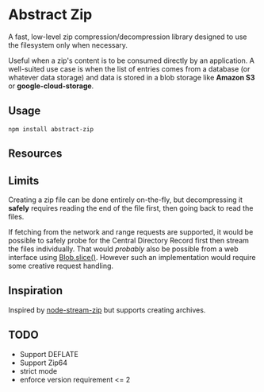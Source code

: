 # Abstract Zip

A fast, low-level zip compression/decompression library designed to use the filesystem only when necessary.

Useful when a zip's content is to be consumed directly by an application. A well-suited use case is when the list of entries comes from a database (or whatever data storage) and data is stored in a blob storage like  **Amazon S3** or  **google-cloud-storage**.


## Usage

```
npm install abstract-zip
```

## Resources


## Limits

Creating a zip file can be done entirely on-the-fly, but decompressing it **safely** requires reading the end of the file first, then going back to read the files.

If fetching from the network and range requests are supported, it would be possible to safely probe for the Central Directory Record first then stream the files individually. That would _probably_ also be possible from a web interface using [Blob.slice()](https://developer.mozilla.org/en-US/docs/Web/API/Blob/slice). However such an implementation would require some creative request handling.

## Inspiration

Inspired by [node-stream-zip](https://www.npmjs.com/package/node-stream-zip) but supports creating archives.


## TODO

 - Support DEFLATE
 - Support Zip64
 - strict mode
  - enforce version requirement <= 2